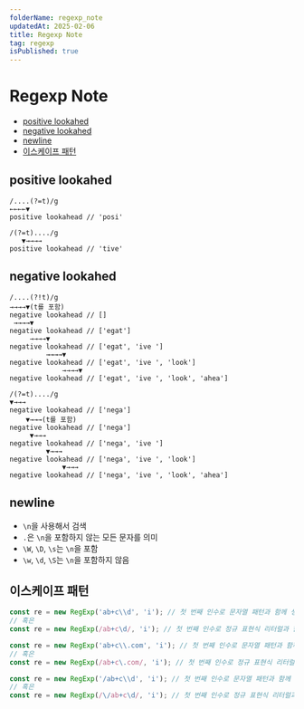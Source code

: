 ```yaml
---
folderName: regexp_note
updatedAt: 2025-02-06
title: Regexp Note
tag: regexp
isPublished: true
---
```


# Regexp Note

- [positive lookahed](#positive-lookahed)
- [negative lookahed](#negative-lookahed)
- [newline](#newline)
- [이스케이프 패턴](#이스케이프-패턴)

## positive lookahed

```text
/....(?=t)/g
←←←←▼
positive lookahead // 'posi'

/(?=t)..../g
   ▼→→→→
positive lookahead // 'tive'
```

## negative lookahed

```text
/....(?!t)/g
→→→→▼(t를 포함)
negative lookahead // []
 →→→→▼
negative lookahead // ['egat']
     →→→→▼
negative lookahead // ['egat', 'ive ']
         →→→→▼
negative lookahead // ['egat', 'ive ', 'look']
             →→→→▼
negative lookahead // ['egat', 'ive ', 'look', 'ahea']

/(?=t)..../g
▼→→→
negative lookahead // ['nega']
    ▼→→→(t를 포함)
negative lookahead // ['nega']
     ▼→→→
negative lookahead // ['nega', 'ive ']
         ▼→→→
negative lookahead // ['nega', 'ive ', 'look']
             ▼→→→
negative lookahead // ['nega', 'ive ', 'look', 'ahea']
```

## newline

- `\n`을 사용해서 검색
- `.`은 `\n`을 포함하지 않는 모든 문자를 의미
- `\W`, `\D`, `\s`는 `\n`을 포함
- `\w`, `\d`, `\S`는 `\n`을 포함하지 않음

## 이스케이프 패턴

```ts
const re = new RegExp('ab+c\\d', 'i'); // 첫 번째 인수로 문자열 패턴과 함께 생성자 사용
// 혹은
const re = new RegExp(/ab+c\d/, 'i'); // 첫 번째 인수로 정규 표현식 리터럴과 함께 생성자 사용

const re = new RegExp('ab+c\\.com', 'i'); // 첫 번째 인수로 문자열 패턴과 함께 생성자 사용
// 혹은
const re = new RegExp(/ab+c\.com/, 'i'); // 첫 번째 인수로 정규 표현식 리터럴과 함께 생성자 사용

const re = new RegExp('/ab+c\\d', 'i'); // 첫 번째 인수로 문자열 패턴과 함께 생성자 사용
// 혹은
const re = new RegExp(/\/ab+c\d/, 'i'); // 첫 번째 인수로 정규 표현식 리터럴과 함께 생성자 사용
```
